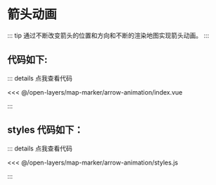 <script setup>
import Map from './index.vue'
</script>
# 箭头动画

::: tip
通过不断改变箭头的位置和方向和不断的渲染地图实现箭头动画。
:::

<Map />

## 代码如下:

::: details 点我查看代码

<<< @/open-layers/map-marker/arrow-animation/index.vue

:::

## styles 代码如下：

::: details 点我查看代码

<<< @/open-layers/map-marker/arrow-animation/styles.js

:::
